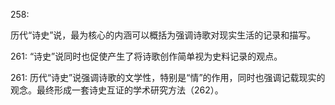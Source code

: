258:

历代“诗史”说，最为核心的内涵可以概括为强调诗歌对现实生活的记录和描写。

261:
“诗史”说同时也促使产生了将诗歌创作简单视为史料记录的观点。

261:
历代“诗史”说强调诗歌的文学性，特别是“情”的作用，同时也强调记载现实的观念。最终形成一套诗史互证的学术研究方法（262）。